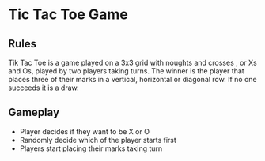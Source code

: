 # Tic Tac Toe Game

## Rules

Tik Tac Toe is a game played on a 3x3 grid with noughts and crosses , or Xs and Os, played by two players taking turns. The winner is the player that places three of their marks in a vertical, horizontal or diagonal row. If no one succeeds it is a draw.

## Gameplay
- Player decides if they want to be X or O
- Randomly decide which of the player starts first
- Players start placing their marks taking turn
